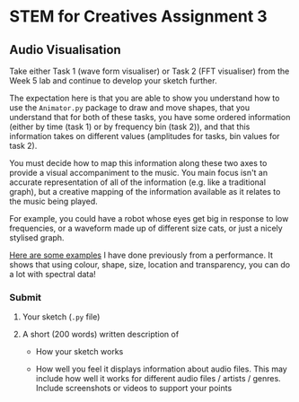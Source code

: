 # STEM for Creatives Assignment 3

## Audio Visualisation 

Take either Task 1 (wave form visualiser) or Task 2 (FFT visualiser) from the Week 5 lab and continue to develop your sketch further. 

The expectation here is that you are able to show you understand how to use the ``Animator.py`` package to draw and move shapes, that you understand that for both of these tasks, you have some ordered information (either by time (task 1) or by frequency bin (task 2)), and that this information takes on different values (amplitudes for tasks, bin values for task 2). 

You must decide how to map this information along these two axes to provide a visual accompaniment to the music. You main focus isn't an accurate representation of all of the information (e.g. like a traditional graph), but a creative mapping of the information available as it relates to the music being played. 

For example, you could have a robot whose eyes get big in response to low frequencies, or a waveform made up of different size cats, or just a nicely stylised graph. 

[Here are some examples](https://ual.cloud.panopto.eu/Panopto/Pages/Viewer.aspx?pid=ec9671f4-61c4-49d9-9f81-b0bc0097dafc) I have done previously from a performance. It shows that using colour, shape, size, location and transparency, you can do a lot with spectral data!

### Submit

1. Your sketch (`.py` file)

2. A short (200 words) written description of 

    * How your sketch works 

    * How well you feel it displays information about audio files. This may include how well it works for different audio files / artists / genres. Include screenshots or videos to support your points 
